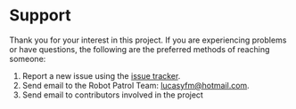 Support
=======

Thank you for your interest in this project.  If you are experiencing problems or have questions, the following are the preferred methods of reaching someone:

1. Report a new issue using the [issue tracker](https://github.com/liluksbr/RobotPatrolESP32/issues).
2. Send email to the Robot Patrol Team: <lucasyfm@hotmail.com>.
3. Send email to contributors involved in the project  